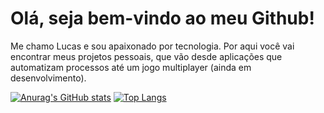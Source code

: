 # Olá, seja bem-vindo ao meu Github!
Me chamo Lucas e sou apaixonado por tecnologia. Por aqui você vai encontrar meus projetos pessoais, que vão desde aplicações que automatizam processos até um jogo multiplayer (ainda em desenvolvimento).

[![Anurag's GitHub stats](https://github-readme-stats.vercel.app/api?username=ZillaZ&show_icons=true&theme=graywhite&hide=issues)](https://github.com/anuraghazra/github-readme-stats)
[![Top Langs](https://github-readme-stats.vercel.app/api/top-langs/?username=ZillaZ&layout=compact)](https://github.com/anuraghazra/github-readme-stats)

